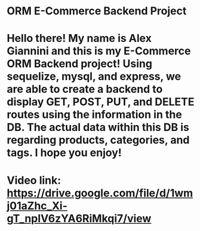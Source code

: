 # ORM E-Commerce Backend Project

# Hello there! My name is Alex Giannini and this is my E-Commerce ORM Backend project! Using sequelize, mysql, and express, we are able to create a backend to display GET, POST, PUT, and DELETE routes using the information in the DB. The actual data within this DB is regarding products, categories, and tags. I hope you enjoy!

# Video link: https://drive.google.com/file/d/1wmj01aZhc_Xi-gT_npIV6zYA6RiMkqi7/view